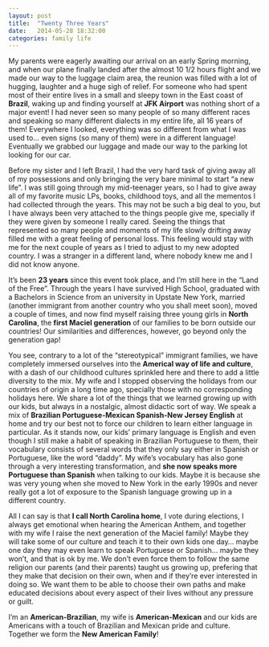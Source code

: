 ```yaml
---
layout: post
title:  "Twenty Three Years"
date:   2014-05-28 18:32:00
categories: family life
---
```


My parents were eagerly awaiting our arrival on an early Spring
morning, and when our plane finally landed after the almost 10 1/2
hours flight and we made our way to the luggage claim area, the
reunion was filled with a lot of hugging, laughter and a huge sigh of
relief. For someone who had spent most of their entire lives in a
small and sleepy town in the East coast of **Brazil**, waking up and
finding yourself at **JFK Airport** was nothing short of a major event! I
had never seen so many people of so many different races and speaking
so many different dialects in my entire life, all 16 years of them!
Everywhere I looked, everything was so different from what I was used
to… even signs (so many of them) were in a different language!
Eventually we grabbed our luggage and made our way to the parking lot
looking for our car.

Before my sister and I left Brazil, I had the very hard task of giving
away all of my possessions and only bringing the very bare minimal to
start “a new life”. I was still going through my mid-teenager years,
so I had to give away all of my favorite music LPs, books, childhood
toys, and all the mementos I had collected through the years. This may
not be such a big deal to you, but I have always been very attached
to the things people give me, specially if they were given by someone
I really cared. Seeing the things that represented so many people and
moments of my life slowly drifting away filled me with a great feeling
of personal loss. This feeling would stay with me for the next couple
of years as I tried to adjust to my new adopted country. I was a
stranger in a different land, where nobody knew me and I did not know
anyone.


It’s been **23 years** since this event took place, and I’m still here
in the “Land of the Free”. Through the years I have survived High
School, graduated with a Bachelors in Science from an university in
Upstate New York, married (another immigrant from another country who
you shall meet soon), moved a couple of times, and now find myself
raising three young girls in **North Carolina**, the **first Maciel
generation** of our families to be born outside our countries! Our
similarities and differences, however, go beyond only the generation
gap!


You see, contrary to a lot of the “stereotypical” immigrant families,
we have completely immersed ourselves into the **Americal way of life
and culture**, with a dash of our childhood cultures sprinkled here
and there to add a little diversity to the mix. My wife and I stopped
observing the holidays from our countries of origin a long time ago,
specially those with no corresponding holidays here. We share a lot of
the things that we learned growing up with our kids, but always in a
nostalgic, almost didactic sort of way. We speak a mix of **Brazilian
Portuguese-Mexican Spanish-New Jersey English** at home and try our
best not to force our children to learn either language in particular.
As it stands now, our kids’ primary language is English and even
though I still make a habit of speaking in Brazilian Portuguese to
them, their vocabulary consists of several words that they only say
either in Spanish or Portuguese, like the word “daddy”. My wife’s
vocabulary has also gone through a very interesting transformation,
and **she now speaks more Portuguese than Spanish** when talking to
our kids. Maybe it is because she was very young when she moved to New
York in the early 1990s and never really got a lot of exposure to the
Spanish language growing up in a different country.


All I can say is that **I call North Carolina home**, I vote during
elections, I always get emotional when hearing the American Anthem,
and together with my wife I raise the next generation of the Maciel
family! Maybe they will take some of our culture and teach it to their
own kids one day… maybe one day they may even learn to speak
Portuguese or Spanish… maybe they won’t, and that is ok by me. We
don’t even force them to follow the same religion our parents (and
their parents) taught us growing up, prefering that they make that
decision on their own, when and if they’re ever interested in doing
so. We want them to be able to choose their own paths and make
educated decisions about every aspect of their lives without any
pressure or guilt.


I’m an **American-Brazilian**, my wife is **American-Mexican** and our kids
are Americans with a touch of Brazilian and Mexican pride and culture.
Together we form the **New American Family**!
